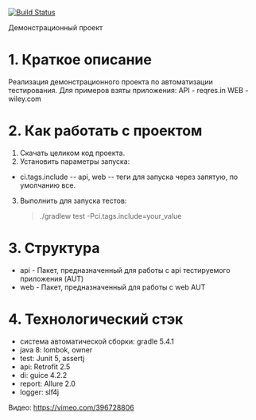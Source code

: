 [![Build Status](https://travis-ci.org/rogzy/qa-auto-portfolio.svg?branch=master)](https://travis-ci.org/rogzy/qa-auto-portfolio)

Демонстрационный проект

# 1. Краткое описание
Реализация демонстрационного проекта по автоматизации тестирования.
Для примеров взяты приложения:
API - reqres.in
WEB - wiley.com

# 2. Как работать с проектом
1. Скачать целиком код проекта.
2. Установить параметры запуска:
* ci.tags.include -- api, web -- теги для запуска через запятую, по умолчанию все.
3. Выполнить для запуска тестов:
    > ./gradlew test -Pci.tags.include=your_value

# 3. Структура
* api - Пакет, предназначенный для работы с api тестируемого приложения (AUT)
* web - Пакет, предназначенный для работы с web AUT

# 4. Технологический стэк
* система автоматической сборки: gradle 5.4.1
* java 8: lombok, owner
* test: Junit 5, assertj
* api: Retrofit 2.5
* di: guice 4.2.2
* report: Allure 2.0
* logger: slf4j

Видео: https://vimeo.com/396728806

